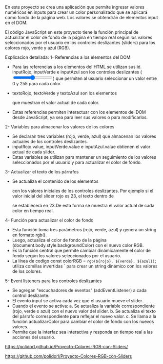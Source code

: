 En este proyecto se crea una aplicación que permite ingresar valores numéricos en inputs
para crear un color personalizado que se aplicará como fondo de la página web.
Los valores se obtendrán de elementos input en el DOM.

El código JavaScript en este proyecto tiene la función principal de 
actualizar el color de fondo de la página en tiempo real según los 
valores seleccionados por el usuario en los controles deslizantes (sliders)
para los colores rojo, verde y azul (RGB).

Explicacion detallada:
1- Referencias a los elementos del DOM
* Para las referencias a los elementos del HTML se utilizan sus id.
  inputRojo, inputVerde e inputAzul son los controles deslizantes (<input type="range">)
  que permiten al usuario seleccionar un valor entre 0 y 255 para cada color.

* textoRojo, textoVerde y textoAzul son los elementos <p> que muestran el valor actual de cada color.

* Estas referencias permiten interactuar con los elementos del DOM desde JavaScript, ya sea 
  para leer sus valores o para modificarlos.

2- Variables para almacenar los valores de los colores
*   Se declaran tres variables (rojo, verde, azul) que almacenan los valores actuales de 
   los controles deslizantes.
*  inputRojo.value, inputVerde.value e inputAzul.value obtienen el valor actual de cada slider.
*  Estas variables se utilizan para mantener un seguimiento de los valores seleccionados por el
   usuario y para actualizar el color de fondo.

3- Actualizar el texto de los párrafos
*  Se actualiza el contenido de los elementos <p> con los valores iniciales de los controles deslizantes.
   Por ejemplo si el valor inicial del slider rojo es 23, el texto dentro de <p id="texto-rojo"> 
   se establecerá en 23.De esta forma se muestra el valor actual de cada color en tiempo real.

4- Función para actualizar el color de fondo
*  Esta función toma tres parámetros (rojo, verde, azul) y genera un string en formato rgb().
*  Luego, actualiza el color de fondo de la página (document.body.style.backgroundColor) con 
   el nuevo color RGB.
*  Es la función central que permite cambiar dinámicamente el color de fondo según los valores 
   seleccionados por el usuario.
*  La línea de codigo const colorRGB = `rgb(${rojo}, ${verde}, ${azul})`; utiliza comillas 
   invertidas ` para crear un string dinámico con los valores de los colores.

5- Event listeners para los controles deslizantes
*  Se agregan "escuchadores de eventos" (addEventListener) a cada control deslizante.
*  El evento input se activa cada vez que el usuario mueve el slider.
*  Cuando el evento se activa:
     a. Se actualiza la variable correspondiente (rojo, verde o azul) con el nuevo valor del slider.
     b. Se actualiza el texto del párrafo correspondiente para reflejar el nuevo valor.
     c. Se llama a la función actualizarColor para cambiar el color de fondo con los nuevos valores.
*  Permite que la interfaz sea interactiva y responda en tiempo real a las acciones del usuario.

https://polidorl.github.io/Proyecto-Colores-RGB-con-Sliders/

https://github.com/polidorl/Proyecto-Colores-RGB-con-Sliders




